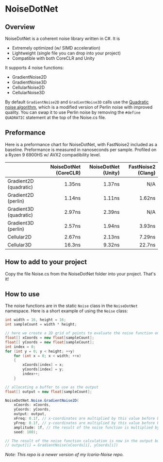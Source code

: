 # NoiseDotNet
## Overview
NoiseDotNet is a coherent noise library written in C#. It is 
- Extremely optimized (w/ SIMD acceleration)
- Lightweight (single file you can drop into your project)
- Compatible with both CoreCLR and Unity

It supports 4 noise functions:
- GradientNoise2D 
- GradientNoise3D
- CellularNoise2D
- CellularNoise3D

By default `GradientNoise2D` and `GradientNoise3D` calls use the [Quadratic noise algorithm](https://milesoetzel.substack.com/p/introducing-quadratic-noise-a-better), which is a modified version of Perlin noise with improved quality. You can swap it to use Perlin noise by removing the `#define QUADRATIC` statement at the top of the Noise.cs file. 

## Preformance
Here is a preformance chart for NoiseDotNet, with FastNoise2 included as a baseline. 
Preformance is measured in nanoseconds per sample. Profiled on a Ryzen 9 6900HS w/ AVX2 compadibility level.

|                        | NoiseDotNet (CoreCLR) | NoiseDotNet (Unity) | FastNoise2 (Clang) |
| :--------------------- | --------------------: | ------------------: | -----------------: |
| Gradient2D (quadratic) | 1.35ns                | 1.37ns              | N/A                |
| Gradient2D (perlin)    | 1.14ns                | 1.11ns              | 1.62ns             |
| Gradient3D (quadratic) | 2.97ns                | 2.39ns              | N/A                |
| Gradient3D (perlin)    | 2.57ns                | 1.94ns              | 3.93ns             |
| Cellular2D             | 2.67ns                | 2.13ns              | 7.29ns             |
| Cellular3D             | 16.3ns                | 9.32ns              | 22.7ns             |

## How to add to your project
Copy the file Noise.cs from the NoiseDotNet folder into your project. That's it!

## How to use
The noise functions are in the static `Noise` class in the `NoiseDotNet` namespace. Here is a short example of using the `Noise` class:

```csharp
int width = 16, height = 16;
int sampleCount = width * height;

// here we create a 2D grid of points to evaluate the noise function on
float[] xCoords = new float[sampleCount];
float[] yCoords = new float[sampleCount];
int index = 0;
for (int y = 0; y < height; ++y)
    for (int x = 0; x < width; ++x)
    {
        xCoords[index] = x;
        yCoords[index] = y;
        index++;
    }

// allocating a buffer to use as the output
float[] output = new float[sampleCount];

NoiseDotNet.Noise.GradientNoise2D(
    xCoords: xCoords,
    yCoords: yCoords,
    output: output,
    xFreq: 0.1f, // x-coordinates are multiplied by this value before being used
    yFreq: 0.1f, // y-coordinates are multiplied by this value before being used
    amplitude: 1f, // the result of the noise function is multiplied by this value
    seed: 100);

// The result of the noise function calculation is now in the output buffer.
// output[i] = GradientNoise(xCoords[i], yCoords[i])
```

*Note: This repo is a newer version of my Icaria-Noise repo.*
